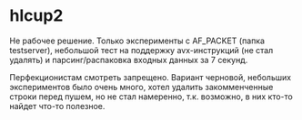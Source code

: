 # hlcup2

Не рабочее решение. Только эксперименты с AF_PACKET (папка testserver), небольшой тест на поддержку avx-инструкций (не стал удалять) и парсинг/распаковка входных данных за 7 секунд.

Перфекционистам смотреть запрещено. Вариант черновой, небольших экспериментов было очень много, хотел удалить закомменченные строки перед пушем, но не стал намеренно, т.к. возможно, в них кто-то найдет что-то полезное.
